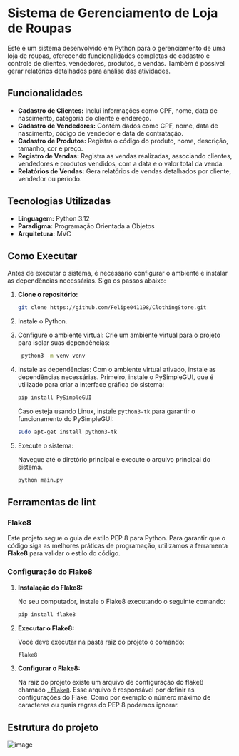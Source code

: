 # Sistema de Gerenciamento de Loja de Roupas

Este é um sistema desenvolvido em Python para o gerenciamento de uma loja de roupas, oferecendo funcionalidades completas de cadastro e controle de clientes, vendedores, produtos, e vendas. Também é possível gerar relatórios detalhados para análise das atividades.
## Funcionalidades

- **Cadastro de Clientes:** Inclui informações como CPF, nome, data de nascimento, categoria do cliente e endereço.
- **Cadastro de Vendedores:** Contém dados como CPF, nome, data de nascimento, código de vendedor e data de contratação.
- **Cadastro de Produtos:** Registra o código do produto, nome, descrição, tamanho, cor e preço.
- **Registro de Vendas:** Registra as vendas realizadas, associando clientes, vendedores e produtos vendidos, com a data e o valor total da venda.
- **Relatórios de Vendas:** Gera relatórios de vendas detalhados por cliente, vendedor ou período.

## Tecnologias Utilizadas

- **Linguagem:** Python 3.12
- **Paradigma:** Programação Orientada a Objetos
- **Arquitetura:** MVC

## Como Executar
Antes de executar o sistema, é necessário configurar o ambiente e instalar as dependências necessárias.
Siga os passos abaixo:

1. **Clone o repositório:**

   ```bash
   git clone https://github.com/Felipe041198/ClothingStore.git
   ```

2. Instale o Python.

3. Configure o ambiente virtual:
    Crie um ambiente virtual para o projeto para isolar suas dependências:

   ```bash
    python3 -m venv venv
   ```

4. Instale as dependências:
    Com o ambiente virtual ativado, instale as dependências necessárias. 
    Primeiro, instale o PySimpleGUI, que é utilizado para criar a interface gráfica do sistema:
    
   ```bash
   pip install PySimpleGUI
   ```
   
    Caso esteja usando Linux, instale `python3-tk` para garantir o funcionamento do PySimpleGUI:
    
   ```bash
   sudo apt-get install python3-tk
   ```

5. Execute o sistema:

    Navegue até o diretório principal e execute o arquivo principal do sistema.
    ```bash
    python main.py
    ```

## Ferramentas de lint

### Flake8

   Este projeto segue o guia de estilo PEP 8 para Python. Para garantir que o código siga as melhores práticas de programação, utilizamos a ferramenta **Flake8** para validar o estilo do código.

### Configuração do Flake8

1. **Instalação do Flake8:**

   No seu computador, instale o Flake8 executando o seguinte comando:

   ```bash
   pip install flake8
   ```
   
2. **Executar o Flake8:**
   
   Você deve executar na pasta raiz do projeto o comando:

   ```bash
   flake8
   ```
3. **Configurar o Flake8:**

   Na raiz do projeto existe um arquivo de configuração do flake8 chamado [`.flake8`](./.flake8). Esse arquivo é responsável por definir as configurações do Flake.
   Como por exemplo o número máximo de caracteres ou quais regras do PEP 8 podemos ignorar.

## Estrutura do projeto

![image](https://github.com/user-attachments/assets/0ac0bc8e-877a-483a-a44c-76767278de80)
